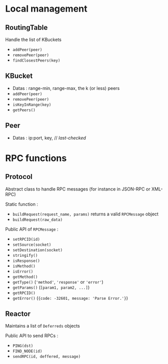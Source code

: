 # Local management 

## RoutingTable

Handle the list of KBuckets

- `addPeer(peer)`
- `removePeer(peer)`
- `findClosestPeers(key)`

## KBucket

- Datas : range-min, range-max, the k (or less) peers
- `addPeer(peer)`
- `removePeer(peer)`
- `isKeyInRange(key)`
- `getPeers()`

## Peer
- Datas : ip:port, key, // *last-checked*

# RPC functions

## Protocol 

Abstract class to handle RPC messages (for instance in JSON-RPC or XML-RPC)

Static function :

- `buildRequest(request_name, params)` returns a valid `RPCMessage` object 
- `buildRequest(raw_data)`

Public API of `RPCMessage` :

- `setRPCID(id)`
- `setSource(socket)`
- `setDestination(socket)`
- `stringify()`
- `isResponse()`
- `isMethod()`
- `isError()`
- `getMethod()`
- `getType()` (`'method'`, `'response'` or `'error'`) 
- `getParams()` (`[param1, param2, ...]`)
- `getRPCID()`
- `getError()` (`{code: -32601, message: 'Parse Error.'}`)

## Reactor

Maintains a list of `Deferreds` objects

Public API to send RPCs :

- `PING(dst)`
- `FIND_NODE(id)`
- `sendRPC(id, deffered, message)`
